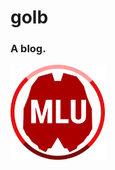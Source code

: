 # golb
### A blog.
<a href="https://mlu.red/"><img src="output/images/mlu-logo.svg" width="30%"/></a>
